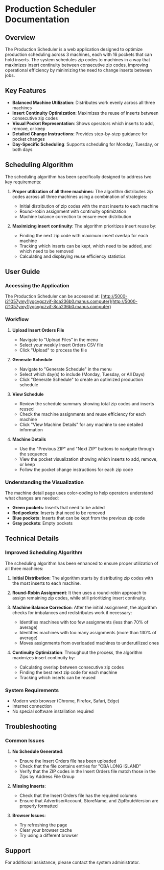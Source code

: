 # Production Scheduler Documentation

## Overview

The Production Scheduler is a web application designed to optimize production scheduling across 3 machines, each with 16 pockets that can hold inserts. The system schedules zip codes to machines in a way that maximizes insert continuity between consecutive zip codes, improving operational efficiency by minimizing the need to change inserts between jobs.

## Key Features

- **Balanced Machine Utilization**: Distributes work evenly across all three machines
- **Insert Continuity Optimization**: Maximizes the reuse of inserts between consecutive zip codes
- **Visual Pocket Representation**: Shows operators which inserts to add, remove, or keep
- **Detailed Change Instructions**: Provides step-by-step guidance for pocket changes
- **Day-Specific Scheduling**: Supports scheduling for Monday, Tuesday, or both days

## Scheduling Algorithm

The scheduling algorithm has been specifically designed to address two key requirements:

1. **Proper utilization of all three machines**: The algorithm distributes zip codes across all three machines using a combination of strategies:
   - Initial distribution of zip codes with the most inserts to each machine
   - Round-robin assignment with continuity optimization
   - Machine balance correction to ensure even distribution

2. **Maximizing insert continuity**: The algorithm prioritizes insert reuse by:
   - Finding the next zip code with maximum insert overlap for each machine
   - Tracking which inserts can be kept, which need to be added, and which need to be removed
   - Calculating and displaying reuse efficiency statistics

## User Guide

### Accessing the Application

The Production Scheduler can be accessed at:
[http://5000-i21057ymy1lygcvgczvif-8ca236b0.manus.computer](http://5000-i21057ymy1lygcvgczvif-8ca236b0.manus.computer)

### Workflow

1. **Upload Insert Orders File**
   - Navigate to "Upload Files" in the menu
   - Select your weekly Insert Orders CSV file
   - Click "Upload" to process the file

2. **Generate Schedule**
   - Navigate to "Generate Schedule" in the menu
   - Select which day(s) to include (Monday, Tuesday, or All Days)
   - Click "Generate Schedule" to create an optimized production schedule

3. **View Schedule**
   - Review the schedule summary showing total zip codes and inserts reused
   - Check the machine assignments and reuse efficiency for each machine
   - Click "View Machine Details" for any machine to see detailed information

4. **Machine Details**
   - Use the "Previous ZIP" and "Next ZIP" buttons to navigate through the sequence
   - View the pocket visualization showing which inserts to add, remove, or keep
   - Follow the pocket change instructions for each zip code

### Understanding the Visualization

The machine detail page uses color-coding to help operators understand what changes are needed:

- **Green pockets**: Inserts that need to be added
- **Red pockets**: Inserts that need to be removed
- **Blue pockets**: Inserts that can be kept from the previous zip code
- **Gray pockets**: Empty pockets

## Technical Details

### Improved Scheduling Algorithm

The scheduling algorithm has been enhanced to ensure proper utilization of all three machines:

1. **Initial Distribution**: The algorithm starts by distributing zip codes with the most inserts to each machine.

2. **Round-Robin Assignment**: It then uses a round-robin approach to assign remaining zip codes, while still prioritizing insert continuity.

3. **Machine Balance Correction**: After the initial assignment, the algorithm checks for imbalances and redistributes work if necessary:
   - Identifies machines with too few assignments (less than 70% of average)
   - Identifies machines with too many assignments (more than 130% of average)
   - Moves assignments from overloaded machines to underutilized ones

4. **Continuity Optimization**: Throughout the process, the algorithm maximizes insert continuity by:
   - Calculating overlap between consecutive zip codes
   - Finding the best next zip code for each machine
   - Tracking which inserts can be reused

### System Requirements

- Modern web browser (Chrome, Firefox, Safari, Edge)
- Internet connection
- No special software installation required

## Troubleshooting

### Common Issues

1. **No Schedule Generated**:
   - Ensure the Insert Orders file has been uploaded
   - Check that the file contains entries for "CBA LONG ISLAND"
   - Verify that the ZIP codes in the Insert Orders file match those in the Zips by Address File Group

2. **Missing Inserts**:
   - Check that the Insert Orders file has the required columns
   - Ensure that AdvertiserAccount, StoreName, and ZipRouteVersion are properly formatted

3. **Browser Issues**:
   - Try refreshing the page
   - Clear your browser cache
   - Try using a different browser

## Support

For additional assistance, please contact the system administrator.
